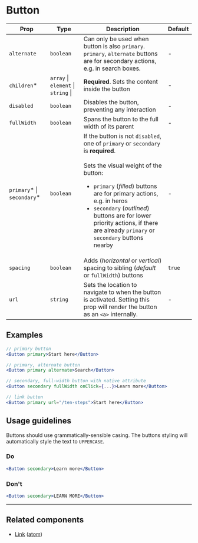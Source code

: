 # Button

| Prop | Type | Description | Default
| --- | --- | --- | ---
| `alternate` | `boolean` | Can only be used when button is also `primary`. `primary`, `alternate` buttons are for secondary actions, e.g. in search boxes. | -
| `children`* | `array` \| `element` \| `string` \| | **Required**. Sets the content inside the button | -
| `disabled` | `boolean` | Disables the button, preventing any interaction | -
| `fullWidth` | `boolean` | Spans the button to the full width of its parent | -
| `primary`* \| `secondary`* | `boolean` | If the button is not `disabled`, one of `primary` or `secondary` is **required**.<br><br> Sets the visual weight of the button: <ul><li>`primary` (*filled*) buttons are for primary actions, e.g. in heros</li><li>`secondary` (*outlined*) buttons are for lower priority actions, if there are already `primary` or `secondary` buttons nearby</li></ul> | -
| `spacing` | `boolean` | Adds (*horizontal* or *vertical*) spacing to sibling (*default* or `fullWidth`) buttons | `true`
| `url` | `string` | Sets the location to navigate to when the button is activated. Setting this prop will render the button as an `<a>` internally. | -

## Examples

```jsx
// primary button
<Button primary>Start here</Button>
```

```jsx
// primary, alternate button
<Button primary alternate>Search</Button>
```

```jsx
// secondary, full-width button with native attribute
<Button secondary fullWidth onClick={...}>Learn more</Button>
```

```jsx
// link button
<Button primary url="/ten-steps">Start here</Button>
```

## Usage guidelines

Buttons should use grammatically-sensible casing. The buttons styling will automatically style the text to `UPPERCASE`.

### Do

```jsx
<Button secondary>Learn more</Button>
```

### Don't

```jsx
<Button secondary>LEARN MORE</Button>
```
---

## Related components

* [Link](/src/client/components/atoms/link) ([atom](/src/client/components/atoms))
